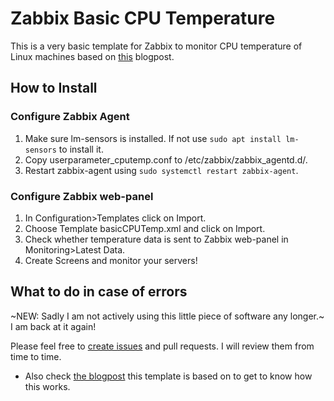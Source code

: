 # Zabbix Basic CPU Temperature
This is a very basic template for Zabbix to monitor CPU temperature of Linux machines based on [this](https://myopsblog.wordpress.com/2016/06/06/cpu-temperature-monitoring-with-zabbix/) blogpost.


## How to Install

### Configure Zabbix Agent
1. Make sure lm-sensors is installed. If not use `sudo apt install lm-sensors` to install it.
2. Copy userparameter_cputemp.conf to /etc/zabbix/zabbix_agentd.d/.
3. Restart zabbix-agent using `sudo systemctl restart zabbix-agent`.

### Configure Zabbix web-panel
1. In Configuration>Templates click on Import.
2. Choose Template basicCPUTemp.xml and click on Import.
3. Check whether temperature data is sent to Zabbix web-panel in Monitoring>Latest Data.
4. Create Screens and monitor your servers!

## What to do in case of errors
~NEW: Sadly I am not actively using this little piece of software any longer.~ I am back at it again!

Please feel free to [create issues](https://github.com/B1T0/zabbix-basic-cpu-temperature/issues/new) and pull requests. I will review them from time to time.
- Also check [the blogpost](https://myopsblog.wordpress.com/2016/06/06/cpu-temperature-monitoring-with-zabbix/) this template is based on to get to know how this works.
